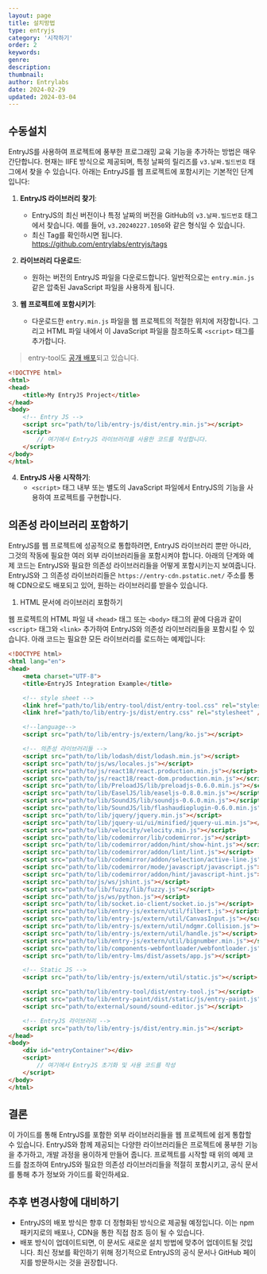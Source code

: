 ```yaml
---
layout: page
title: 설치방법
type: entryjs
category: '시작하기'
order: 2
keywords: 
genre: 
description: 
thumbnail: 
author: Entrylabs
date: 2024-02-29
updated: 2024-03-04
---
```


## 수동설치

EntryJS를 사용하여 프로젝트에 풍부한 프로그래밍 교육 기능을 추가하는 방법은 매우 간단합니다. 현재는 IIFE 방식으로 제공되며, 특정 날짜의 릴리즈를 `v3.날짜.빌드번호` 태그에서 찾을 수 있습니다. 아래는 EntryJS를 웹 프로젝트에 포함시키는 기본적인 단계입니다:

1. **EntryJS 라이브러리 찾기**:
   - EntryJS의 최신 버전이나 특정 날짜의 버전을 GitHub의 `v3.날짜.빌드번호` 태그에서 찾습니다. 예를 들어, `v3.20240227.1050`와 같은 형식일 수 있습니다.
   - 최신 Tag를 확인하시면 됩니다. https://github.com/entrylabs/entryjs/tags

2. **라이브러리 다운로드**:
   - 원하는 버전의 EntryJS 파일을 다운로드합니다. 일반적으로는 `entry.min.js` 같은 압축된 JavaScript 파일을 사용하게 됩니다.

3. **웹 프로젝트에 포함시키기**:
   - 다운로드한 `entry.min.js` 파일을 웹 프로젝트의 적절한 위치에 저장합니다. 그리고 HTML 파일 내에서 이 JavaScript 파일을 참조하도록 `<script>` 태그를 추가합니다.

> entry-tool도 [공개 배포](https://github.com/entrylabs/entry-tool/tree/dist/develop/dist)되고 있습니다.

```html
<!DOCTYPE html>
<html>
<head>
    <title>My EntryJS Project</title>
</head>
<body>
    <!-- Entry JS -->
    <script src="path/to/lib/entry-js/dist/entry.min.js"></script>
    <script>
        // 여기에서 EntryJS 라이브러리를 사용한 코드를 작성합니다.
    </script>
</body>
</html>
```

4. **EntryJS 사용 시작하기**:
   - `<script>` 태그 내부 또는 별도의 JavaScript 파일에서 EntryJS의 기능을 사용하여 프로젝트를 구현합니다.

## 의존성 라이브러리 포함하기

EntryJS를 웹 프로젝트에 성공적으로 통합하려면, EntryJS 라이브러리 뿐만 아니라, 그것의 작동에 필요한 여러 외부 라이브러리들을 포함시켜야 합니다. 아래의 단계와 예제 코드는 EntryJS와 필요한 의존성 라이브러리들을 어떻게 포함시키는지 보여줍니다. EntryJS와 그 의존성 라이브러리들은 `https://entry-cdn.pstatic.net/` 주소를 통해 CDN으로도 배포되고 있어, 원하는 라이브러리를 받을수 있습니다.

1. HTML 문서에 라이브러리 포함하기

웹 프로젝트의 HTML 파일 내 `<head>` 태그 또는 `<body>` 태그의 끝에 다음과 같이 `<script>` 태그와 `<link>` 추가하여 EntryJS와 의존성 라이브러리들을 포함시킬 수 있습니다. 아래 코드는 필요한 모든 라이브러리를 로드하는 예제입니다:

```html
<!DOCTYPE html>
<html lang="en">
<head>
    <meta charset="UTF-8">
    <title>EntryJS Integration Example</title>

    <!-- style sheet -->
    <link href="path/to/lib/entry-tool/dist/entry-tool.css" rel="stylesheet" />
    <link href="path/to/lib/entry-js/dist/entry.css" rel="stylesheet" />

    <!--language-->
    <script src="path/to/lib/entry-js/extern/lang/ko.js"></script>

    <!-- 의존성 라이브러리들 -->
    <script src="path/to/lib/lodash/dist/lodash.min.js"></script>
    <script src="path/to/js/ws/locales.js"></script>
    <script src="path/to/js/react18/react.production.min.js"></script>
    <script src="path/to/js/react18/react-dom.production.min.js"></script>
    <script src="path/to/lib/PreloadJS/lib/preloadjs-0.6.0.min.js"></script>
    <script src="path/to/lib/EaselJS/lib/easeljs-0.8.0.min.js"></script>
    <script src="path/to/lib/SoundJS/lib/soundjs-0.6.0.min.js"></script>
    <script src="path/to/lib/SoundJS/lib/flashaudioplugin-0.6.0.min.js"></script>
    <script src="path/to/lib/jquery/jquery.min.js"></script>
    <script src="path/to/lib/jquery-ui/ui/minified/jquery-ui.min.js"></script>
    <script src="path/to/lib/velocity/velocity.min.js"></script>
    <script src="path/to/lib/codemirror/lib/codemirror.js"></script>
    <script src="path/to/lib/codemirror/addon/hint/show-hint.js"></script>
    <script src="path/to/lib/codemirror/addon/lint/lint.js"></script>
    <script src="path/to/lib/codemirror/addon/selection/active-line.js"></script>
    <script src="path/to/lib/codemirror/mode/javascript/javascript.js"></script>
    <script src="path/to/lib/codemirror/addon/hint/javascript-hint.js"></script>
    <script src="path/to/js/ws/jshint.js"></script>
    <script src="path/to/lib/fuzzy/lib/fuzzy.js"></script>
    <script src="path/to/js/ws/python.js"></script>
    <script src="path/to/lib/socket.io-client/socket.io.js"></script>
    <script src="path/to/lib/entry-js/extern/util/filbert.js"></script>
    <script src="path/to/lib/entry-js/extern/util/CanvasInput.js"></script>
    <script src="path/to/lib/entry-js/extern/util/ndgmr.Collision.js"></script>
    <script src="path/to/lib/entry-js/extern/util/handle.js"></script>
    <script src="path/to/lib/entry-js/extern/util/bignumber.min.js"></script>
    <script src="path/to/lib/components-webfontloader/webfontloader.js"></script>
    <script src="path/to/lib/entry-lms/dist/assets/app.js"></script>

    <!-- Static JS -->
    <script src="path/to/lib/entry-js/extern/util/static.js"></script>

    <script src="path/to/lib/entry-tool/dist/entry-tool.js"></script>
    <script src="path/to/lib/entry-paint/dist/static/js/entry-paint.js"></script>
    <script src="path/to/external/sound/sound-editor.js"></script>

    <!-- EntryJS 라이브러리 -->
    <script src="path/to/lib/entry-js/dist/entry.min.js"></script>
</head>
<body>
    <div id="entryContainer"></div>
    <script>
        // 여기에서 EntryJS 초기화 및 사용 코드를 작성
    </script>
</body>
</html>
```

## 결론

이 가이드를 통해 EntryJS를 포함한 외부 라이브러리들을 웹 프로젝트에 쉽게 통합할 수 있습니다. EntryJS와 함께 제공되는 다양한 라이브러리들은 프로젝트에 풍부한 기능을 추가하고, 개발 과정을 용이하게 만들어 줍니다. 프로젝트를 시작할 때 위의 예제 코드를 참조하여 EntryJS와 필요한 의존성 라이브러리들을 적절히 포함시키고, 공식 문서를 통해 추가 정보와 가이드를 확인하세요.


## 추후 변경사항에 대비하기

- EntryJS의 배포 방식은 향후 더 정형화된 방식으로 제공될 예정입니다. 이는 npm 패키지로의 배포나, CDN을 통한 직접 참조 등이 될 수 있습니다.
- 배포 방식이 업데이트되면, 이 문서도 새로운 설치 방법에 맞추어 업데이트될 것입니다. 최신 정보를 확인하기 위해 정기적으로 EntryJS의 공식 문서나 GitHub 페이지를 방문하시는 것을 권장합니다.